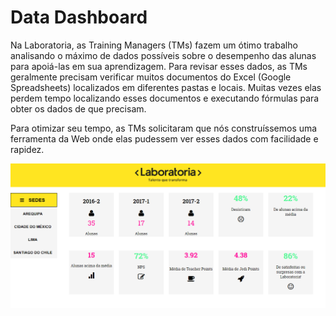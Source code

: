 # Data Dashboard

Na Laboratoria, as Training Managers (TMs) fazem um ótimo trabalho analisando o máximo de dados possíveis sobre o desempenho das alunas para apoiá-las em sua aprendizagem. Para revisar esses dados, as TMs geralmente precisam verificar muitos documentos do Excel (Google Spreadsheets) localizados em diferentes pastas e locais. Muitas vezes elas perdem tempo localizando esses documentos e executando fórmulas para obter os dados de que precisam.

Para otimizar seu tempo, as TMs solicitaram que nós construíssemos uma ferramenta da Web onde elas pudessem ver esses dados com facilidade e rapidez.

![screen shot](https://raw.githubusercontent.com/JulianaAugusta/data-dashboard/master/screencapture-julianaaugusta-github-io-data-dashboard-2018-10-31-12_59_34.png)

